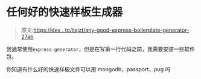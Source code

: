 # 任何好的快速样板生成器

> 原文:[https://dev . to/itsjzt/any-good-express-boilerplate-generator-27ab](https://dev.to/itsjzt/any-good-express-boilerplate-generator-27ab)

我通常使用`express-generator`，但是在写第一行代码之前，我需要安装一些软件包。

你知道有什么好的快速样板文件可以用 mongodb，passport，pug 吗